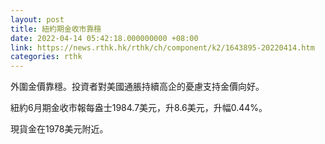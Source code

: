 ```yaml
---
layout: post
title: 紐約期金收市靠穩
date: 2022-04-14 05:42:18.000000000 +08:00
link: https://news.rthk.hk/rthk/ch/component/k2/1643895-20220414.htm
categories: rthk
---
```


外圍金價靠穩。投資者對美國通脹持續高企的憂慮支持金價向好。

紐約6月期金收市報每盎士1984.7美元，升8.6美元，升幅0.44%。

現貨金在1978美元附近。
